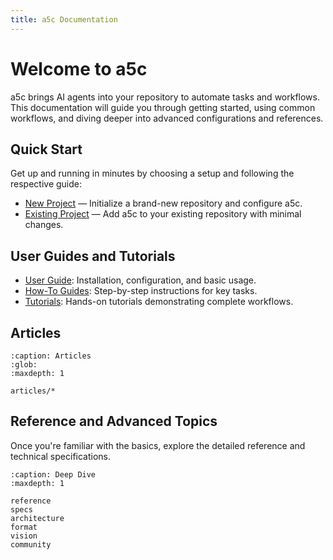```yaml
---
title: a5c Documentation
---
```


# Welcome to a5c

a5c brings AI agents into your repository to automate tasks and workflows. This documentation will guide you through getting started, using common workflows, and diving deeper into advanced configurations and references.

## Quick Start

Get up and running in minutes by choosing a setup and following the respective guide:

- [New Project](start_here#new-project) — Initialize a brand-new repository and configure a5c.
- [Existing Project](start_here#existing-project) — Add a5c to your existing repository with minimal changes.

## User Guides and Tutorials

- [User Guide](guide): Installation, configuration, and basic usage.
- [How-To Guides](howtos): Step-by-step instructions for key tasks.
- [Tutorials](tutorials): Hands-on tutorials demonstrating complete workflows.

## Articles

```{toctree}
:caption: Articles
:glob:
:maxdepth: 1

articles/*
```

## Reference and Advanced Topics

Once you're familiar with the basics, explore the detailed reference and technical specifications.

```{toctree}
:caption: Deep Dive
:maxdepth: 1

reference
specs
architecture
format
vision
community
```
